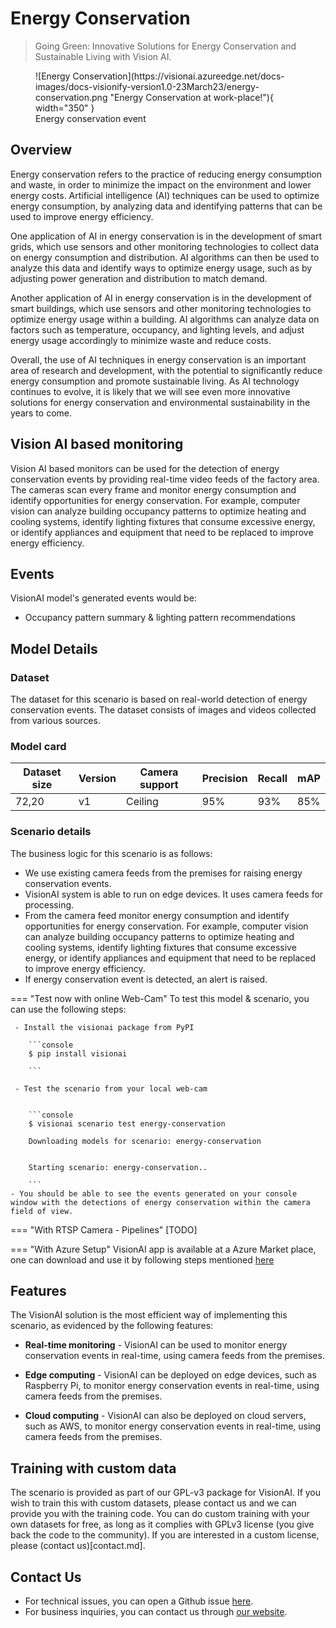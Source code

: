 # **Energy Conservation**

> Going Green: Innovative Solutions for Energy Conservation and Sustainable Living with Vision AI.

<figure markdown>
  ![Energy Conservation](https://visionai.azureedge.net/docs-images/docs-visionify-version1.0-23March23/energy-conservation.png "Energy Conservation at work-place!"){ width="350" }
  <figcaption>Energy conservation event</figcaption>
</figure>

## Overview

Energy conservation refers to the practice of reducing energy consumption and waste, in order to minimize the impact on the environment and lower energy costs. Artificial intelligence (AI) techniques can be used to optimize energy consumption, by analyzing data and identifying patterns that can be used to improve energy efficiency.

One application of AI in energy conservation is in the development of smart grids, which use sensors and other monitoring technologies to collect data on energy consumption and distribution. AI algorithms can then be used to analyze this data and identify ways to optimize energy usage, such as by adjusting power generation and distribution to match demand.

Another application of AI in energy conservation is in the development of smart buildings, which use sensors and other monitoring technologies to optimize energy usage within a building. AI algorithms can analyze data on factors such as temperature, occupancy, and lighting levels, and adjust energy usage accordingly to minimize waste and reduce costs.

Overall, the use of AI techniques in energy conservation is an important area of research and development, with the potential to significantly reduce energy consumption and promote sustainable living. As AI technology continues to evolve, it is likely that we will see even more innovative solutions for energy conservation and environmental sustainability in the years to come.

## Vision AI based monitoring

Vision AI based monitors can be used for the detection of energy conservation events by providing real-time video feeds of the factory area. The cameras scan every frame and monitor energy consumption and identify opportunities for energy conservation. For example, computer vision can analyze building occupancy patterns to optimize heating and cooling systems, identify lighting fixtures that consume excessive energy, or identify appliances and equipment that need to be replaced to improve energy efficiency.

## Events
VisionAI model's generated events would be:

- Occupancy pattern summary & lighting pattern recommendations


## Model Details

### Dataset
The dataset for this scenario is based on real-world detection of energy conservation events.
The dataset consists of images and videos collected from various sources. 

### Model card

 <div class="table">
    <table class="fl-table">
        <thead>
        <tr><th>Dataset size</th>
            <th>Version</th>
            <th>Camera support</th>
            <th>Precision</th>
            <th>Recall</th>
            <th> mAP  </th>  
        </thead>
        <tbody>
        <tr>
            <td>72,20</td>
            <td>v1</td>
            <td>Ceiling</td>
            <td>95% </td>
            <td>93% </td>
            <td>85% </td>
        </tr>
        </tbody>
    </table>
</div>


### Scenario details

The business logic for this scenario is as follows:

- We use existing camera feeds from the premises for raising energy conservation events.
- VisionAI system is able to run on edge devices. It uses camera feeds for processing.
- From the camera feed monitor energy consumption and identify opportunities for energy conservation. For example, computer vision can analyze building occupancy patterns to optimize heating and cooling systems, identify lighting fixtures that consume excessive energy, or identify appliances and equipment that need to be replaced to improve energy efficiency.
- If energy conservation event is detected, an alert is raised.

=== "Test now with online Web-Cam"
     To test this model & scenario, you can use the following steps:
     
     - Install the visionai package from PyPI
     
        ```console
        $ pip install visionai
        
        ```
     
     - Test the scenario from your local web-cam
     

        ```console
        $ visionai scenario test energy-conservation

        Downloading models for scenario: energy-conservation
        

        Starting scenario: energy-conservation..

        ```
    - You should be able to see the events generated on your console window with the detections of energy conservation within the camera field of view.

=== "With RTSP Camera - Pipelines"
     [TODO]
 
=== "With Azure Setup"
     VisionAI app is available at a Azure Market place, one can download and use it by following steps mentioned [here](../overview/azure-managed-app.md)


## Features


The VisionAI solution is the most efficient way of implementing this scenario, as evidenced by the following features:

- **Real-time monitoring** - VisionAI can be used to monitor energy conservation events in real-time, using camera feeds from the premises.

- **Edge computing** - VisionAI can be deployed on edge devices, such as Raspberry Pi, to monitor energy conservation events in real-time, using camera feeds from the premises.

- **Cloud computing** - VisionAI can also be deployed on cloud servers, such as AWS, to monitor energy conservation events in real-time, using camera feeds from the premises.

## Training with custom data

The scenario is provided as part of our GPL-v3 package for VisionAI. If you wish to train this with custom datasets, please contact us and we can provide you with the training code. You can do custom training with your own datasets for free, as long as it complies with GPLv3 license (you give back the code to the community). If you are interested in a custom license, please (contact us)[contact.md].


## Contact Us

- For technical issues, you can open a Github issue [here](https://github.com/visionify/visionai).
- For business inquiries, you can contact us through [our website](https://visionify.ai/contact).